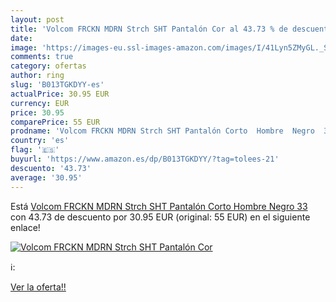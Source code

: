 ```yaml
---
layout: post
title: 'Volcom FRCKN MDRN Strch SHT Pantalón Cor al 43.73 % de descuento'
date: 
image: 'https://images-eu.ssl-images-amazon.com/images/I/41Lyn5ZMyGL._SL200_.jpg'
comments: true
category: ofertas
author: ring
slug: 'B013TGKDYY-es'
actualPrice: 30.95 EUR
currency: EUR
price: 30.95
comparePrice: 55 EUR
prodname: 'Volcom FRCKN MDRN Strch SHT Pantalón Corto  Hombre  Negro  33'
country: 'es'
flag: '🇪🇸'
buyurl: 'https://www.amazon.es/dp/B013TGKDYY/?tag=tolees-21'
descuento: '43.73'
average: '30.95'
---
```


Está [Volcom FRCKN MDRN Strch SHT Pantalón Corto  Hombre  Negro  33](https://www.amazon.es/dp/B013TGKDYY/?tag=tolees-21) con 43.73 de descuento por 30.95 EUR (original: 55 EUR) en el siguiente enlace!

[![Volcom FRCKN MDRN Strch SHT Pantalón Cor](https://images-eu.ssl-images-amazon.com/images/I/41Lyn5ZMyGL._SL200_.jpg)](https://www.amazon.es/dp/B013TGKDYY/?tag=tolees-21)

ℹ️:


[Ver la oferta!!](https://www.amazon.es/dp/B013TGKDYY/?tag=tolees-21)
